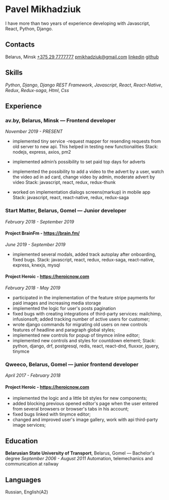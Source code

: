 # Pavel Mikhadziuk
I have more than two years of experience developing with Javascript, React, Python, Django.

## Contacts
Belarus, Minsk
[+375 29 7777777](tel:+375297777777)
pmikhadziuk@gmail.com
[linkedin](https://linkedin.com/in/pavelmikhadziuk)
[github](https://github.com/duza)

## Skills
*Python*, *Django*, *Django REST Framework*, *Javascript*, *React*, *React-Native*, *Redux*, *Redux-saga*, *Html*, *Css*

## Experience
### av.by, Belarus, Minsk — Frontend developer
*November 2019 - PRESENT*

- implemented tiny service -request mapper for resending requests from old server to new api. This helped in testing new functionalities
Stack: nodejs, express, axios, pm2

- implemented admin’s possibility to set paid top days for adverts
- implemented the possibility to add a video to the advert by a user, watch the video ad in ad card, change video by admin, moderate advert by video 
Stack: javascript, react, redux, redux-thunk

- worked on implementation dialogs screens(markup) in mobile app
Stack:  javascript, react, react-native, redux, redux-saga

### Start Matter, Belarus, Gomel — Junior developer
*February 2018 - September 2019*

#### Project BrainFm - https://brain.fm/ 
*June 2019 - September 2019*

- implemented several modals, added track autoplay after onboarding, fixed bugs.
Stack: javascript, react, redux, redux-saga, react-native, express, knexjs, mysql

#### Project Heroic - https://heroicnow.com
*February 2018 - May 2019*

- participated in the implementation of the feature stripe payments for paid images and increasing media storage 
- implemented the logic for user's posts pagination
- fixed bugs with creating integrations of third-party services: mailchimp, infusionsoft;
added tracking number of active users for customer;
- wrote django commands for migrating old users on new controls features of headline and paragraph global styles;
- implemented new controls for popup of tinymce inline editor;
- implemented new controls and styles for countdown element;
Stack: python, django, drf, postgresql, redis, react, react-dnd,  fluxxor, jquery, tinymce

### Qweeco, Belarus, Gomel — junior frontend developer
*April 2017 - February 2018*

#### Project Heroic - https://heroicnow.com
- implemented the logic and a little bit styles for new components;
- added blocking previous opened editor's page when the user entered from several browsers or browser's tabs in his account;
- fixed bugs linked with tinymce editor;
- changed and improved user's image gallery, work with api third-party image services;
 
## Education
**Belarusian State University of Transport**, Belarus, Gomel — Bachelor's degree
*September 2006 - August 2011*
Automation, telemechanics and communication at railway

## Languages
Russian, English(A2)
